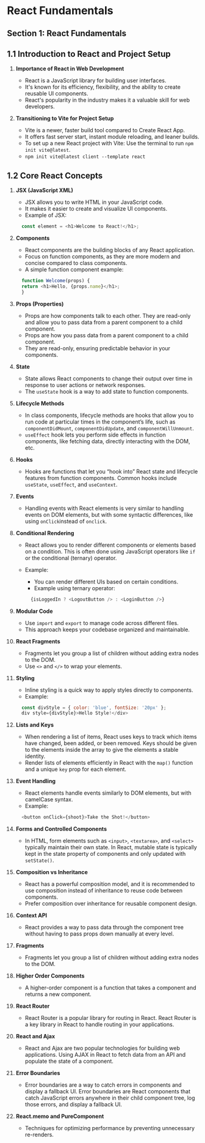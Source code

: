 # React Fundamentals

## Section 1: React Fundamentals

## 1.1 Introduction to React and Project Setup

1. **Importance of React in Web Development**
   - React is a JavaScript library for building user interfaces.
   - It's known for its efficiency, flexibility, and the ability to create reusable UI components.
   - React's popularity in the industry makes it a valuable skill for web developers.

2. **Transitioning to Vite for Project Setup**
   - Vite is a newer, faster build tool compared to Create React App.
   - It offers fast server start, instant module reloading, and leaner builds.
   - To set up a new React project with Vite:
    Use the terminal to run `npm init vite@latest`.
   - `npm init vite@latest client --template react`

## 1.2 Core React Concepts

1. **JSX (JavaScript XML)**
   - JSX allows you to write HTML in your JavaScript code.
   - It makes it easier to create and visualize UI components.
   - Example of JSX:

    ```javascript
      const element = <h1>Welcome to React!</h1>;
      ```

2. **Components**
   - React components are the building blocks of any React application.
   - Focus on function components, as they are more modern and concise compared to class components.
   - A simple function component example:

    ```javascript
      function Welcome(props) {
      return <h1>Hello, {props.name}</h1>;
      }
      ```

3. **Props (Properties)**
   - Props are how components talk to each other. They are read-only and allow you to pass data from a parent component to a child component.
   - Props are how you pass data from a parent component to a child component.
   - They are read-only, ensuring predictable behavior in your components.

4. **State**
   - State allows React components to change their output over time in response to user actions or network responses.
   - The `useState` hook is a way to add state to function components.

5. **Lifecycle Methods**
   - In class components, lifecycle methods are hooks that allow you to run code at particular times in the component’s life, such as `componentDidMount`, `componentDidUpdate`, and `componentWillUnmount`.
   - `useEffect` hook lets you perform side effects in function components, like fetching data, directly interacting with the DOM, etc.

6. **Hooks**
   - Hooks are functions that let you “hook into” React state and lifecycle features from function components. Common hooks include `useState`, `useEffect`, and `useContext`.

7. **Events**
   - Handling events with React elements is very similar to handling events on DOM elements, but with some syntactic differences, like using `onClick`instead of `onclick`.

8. **Conditional Rendering**
   - React allows you to render different components or elements based on a condition. This is often done using JavaScript operators like `if` or the conditional (ternary) operator.
   - Example:
     - You can render different UIs based on certain conditions.
     - Example using ternary operator:

      ```javascript
        {isLoggedIn ? <LogoutButton /> : <LoginButton />}
        ```

9. **Modular Code**
   - Use `import` and `export` to manage code across different files.
   - This approach keeps your codebase organized and maintainable.

10. **React Fragments**
    - Fragments let you group a list of children without adding extra nodes to the DOM.
    - Use `<>` and `</>` to wrap your elements.

11. **Styling**
    - Inline styling is a quick way to apply styles directly to components.
    - Example:

    ```javascript
      const divStyle = { color: 'blue', fontSize: '20px' };
      div style={divStyle}>Hello Style!</div>
      ```

12. **Lists and Keys**
    - When rendering a list of items, React uses keys to track which items have changed, been added, or been removed. Keys should be given to the elements inside the array to give the elements a stable identity.
    - Render lists of elements efficiently in React with the `map()` function and a unique `key` prop for each element.

13. **Event Handling**
    - React elements handle events similarly to DOM elements, but with camelCase syntax.
    - Example:

    ```javascript
      <button onClick={shoot}>Take the Shot!</button>
    ```

14. **Forms and Controlled Components**
    - In HTML, form elements such as `<input>`, `<textarea>`, and `<select>` typically maintain their own state. In React, mutable state is typically kept in the state property of components and only updated with `setState()`.

15. **Composition vs Inheritance**
    - React has a powerful composition model, and it is recommended to use composition instead of inheritance to reuse code between components.
    - Prefer composition over inheritance for reusable component design.

16. **Context API**
    - React provides a way to pass data through the component tree without having to pass props down manually at every level.

17. **Fragments**
    - Fragments let you group a list of children without adding extra nodes to the DOM.

18. **Higher Order Components**
    - A higher-order component is a function that takes a component and returns a new component.

19. **React Router**
    - React Router is a popular library for routing in React. React Router is a key library in React to handle routing in your applications.

20. **React and Ajax**
    - React and Ajax are two popular technologies for building web applications. Using AJAX in React to fetch data from an API and populate the state of a component.

21. **Error Boundaries**
    - Error boundaries are a way to catch errors in components and display a fallback UI. Error boundaries are React components that catch JavaScript errors anywhere in their child component tree, log those errors, and display a fallback UI.

22. **React.memo and PureComponent**
    - Techniques for optimizing performance by preventing unnecessary re-renders.

